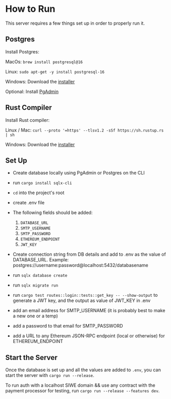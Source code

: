 # How to Run 

This server requires a few things set up in order to properly run it.

## Postgres 

Install Postgres: 

MacOs: `brew install postgresql@16`

Linux: `sudo apt-get -y install postgresql-16`

Windows: Download the [installer](https://www.postgresql.org/download/windows/)

Optional: Install [PgAdmin](https://www.pgadmin.org)

## Rust Compiler

Install Rust compiler: 

Linux / Mac: `curl --proto '=https' --tlsv1.2 -sSf https://sh.rustup.rs | sh` 

Windows: Download the [installer](https://static.rust-lang.org/rustup/dist/i686-pc-windows-gnu/rustup-init.exe)

## Set Up 

- Create database locally using PgAdmin or Postgres on the CLI 

- run `cargo install sqlx-cli`

- `cd` into the project's root 

- create .env file

- The following fields should be added: 

    1. `DATABASE_URL`
    2. `SMTP_USERNAME`
    3. `SMTP_PASSWORD`
    4. `ETHEREUM_ENDPOINT`
    5. `JWT_KEY`

- Create connection string from DB details and add to .env as the value of DATABASE_URL. 
Example: postgres://username:password@localhost:5432/databasename

- run `sqlx database create`

- run `sqlx migrate run`

- run `cargo test routes::login::tests::get_key -- --show-output` to generate a JWT key, and the output as value of JWT_KEY in .env

- add an email address for SMTP_USERNAME (it is probably best to make a new one or a temp)

- add a password to that email for SMTP_PASSWORD

- add a URL to any Ethereum JSON-RPC endpoint (local or otherwise) for ETHEREUM_ENDPOINT

## Start the Server
Once the database is set up and all the values are added to `.env`, you can start the server with `cargo run --release`. 

To run auth with a localhost SIWE domain && use any contract with the payment processor for testing, run `cargo run --release --features dev`. 
